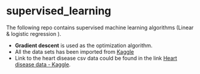 # supervised_learning
The following repo contains supervised machine learning algorithms (Linear & logistic regression ).
- **Gradient descent** is used as the optimization algorithm.
- All the data sets has been imported from [Kaggle](https://www.kaggle.com/)
- Link to the heart disease csv data could be found in the link [Heart disease data - Kaggle](https://www.kaggle.com/code/neisha/heart-disease-prediction-using-logistic-regression/data).
